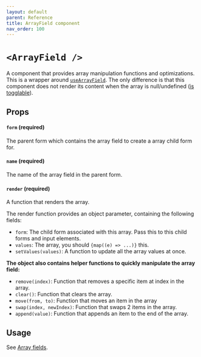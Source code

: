 ```yaml
---
layout: default
parent: Reference
title: ArrayField component
nav_order: 100
---
```


# `<ArrayField />`

A component that provides array manipulation functions and optimizations. This is a wrapper around [`useArrayField`](/typed-react-form/reference/useArrayField). The only difference is that this component does not render its content when the array is null/undefined ([is togglable](/typed-react-form/advanced/Toggling-a-field)).

## Props

#### `form` **(required)**

The parent form which contains the array field to create a array child form for.

#### `name` **(required)**

The name of the array field in the parent form.

#### `render` **(required)**

A function that renders the array.

The render function provides an object parameter, containing the following fields:

-   `form`: The child form associated with this array. Pass this to this child forms and input elements.
-   `values`: The array, you should `{map((e) => ...)}` this.
-   `setValues(values)`: A function to update all the array values at once.

**The object also contains helper functions to quickly manipulate the array field:**

-   `remove(index)`: Function that removes a specific item at index in the array.
-   `clear()`: Function that clears the array.
-   `move(from, to)`: Function that moves an item in the array
-   `swap(index, newIndex)`: Function that swaps 2 items in the array.
-   `append(value)`: Function that appends an item to the end of the array.

## Usage

See [Array fields](/typed-react-form/advanced/Array-fields).
